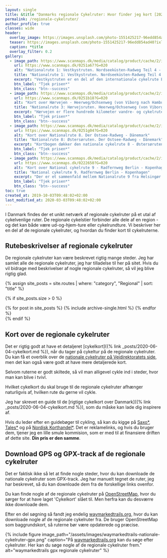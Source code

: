 ```yaml
---
layout: single
title: &title "Danmarks regionale Cykelruter: Hvor finder jeg kort [2021]?"
permalink: /regionale-cykelruter/
author_profile: true
classes: wide
header:
  overlay_image: https://images.unsplash.com/photo-1551425217-96edd854ad40?ixlib=rb-1.2.1&ixid=MXwxMjA3fDB8MHxwaG90by1wYWdlfHx8fGVufDB8fHw%3D&auto=format&fit=crop&w=1900&q=80
  teaser: https://images.unsplash.com/photo-1551425217-96edd854ad40?ixlib=rb-1.2.1&ixid=MXwxMjA3fDB8MHxwaG90by1wYWdlfHx8fGVufDB8fHw%3D&auto=format&fit=crop&w=400&q=80
  caption: *title
  overlay_filter: 0.2
gallery:
  - image_path: https://www.scanmaps.dk/media/catalog/product/cache/2/image/650x650/9df78eab33525d08d6e5fb8d27136e95/0/2/0251a67.jpg
    url: https://www.scanmaps.dk/0251a67?G=020
    alt: "Nationalrute 1: Vestkystruten. Nordseeküsten-Radweg Teil 4 - Tønder til Skagen"
    title: "Nationalrute 1: Vestkystruten. Nordseeküsten-Radweg Teil 4 - Tønder til Skagen"
    excerpt: "Vestkystruten er en del af den internationale cykelrute Eurovelo 12 Nordsøcykelruten på i alt 5.942 km. Den nationale cykelrute, Vestkystruten, udgør i alt 560 km langs Danmarks Vestkyst."
    btn_label: "Tjek prisen*"
    btn_class: "btn--success"
  - image_path: https://www.scanmaps.dk/media/catalog/product/cache/2/image/650x650/9df78eab33525d08d6e5fb8d27136e95/0/2/0251b18.jpg
    url: https://www.scanmaps.dk/0251b18?G=020
    alt: "Kort over Hærvejen - Heerweg/Ochsenweg (von Viborg nach Hamburg)"
    title: "Nationalrute 3: Hærvejsruten. Heerweg/Ochsenweg (von Viborg nach Hamburg)"
    excerpt: "Hærvejen er flere hundrede kilometer vandre- og cykelrute, der løber på langs ned gennem Jylland. Dette cykelkort er virkelig godt og detaljeret, selvom det er på tysk til at vise den nationale cykelrute, Hærvejsruten."
    btn_label: "Tjek prisen*"
    btn_class: "btn--success"
  - image_path: https://www.scanmaps.dk/media/catalog/product/cache/2/image/650x650/9df78eab33525d08d6e5fb8d27136e95/0/2/0251g04_1.jpg
    url: https://www.scanmaps.dk/0251g04?G=020
    alt: "Kort over Nationalrute 8. Der Ostsee-Radweg - Dänemark"
    title: "Nationalrute 8: Østersøruten. Der Ostsee-Radweg - Dänemark"
    excerpt: "Kortbogen dækker den nationale cykelrute 8 - Østersøruten. En cykeltur gennem Danmarks smukkeste landskaber fra Lillebælt, det sydlige Fyn, det åbne land på Lolland-Falster og de imponerende kridt klipper på Møn. En ting er sikkert, den smukke og varierede natur og det rige kulturlandskab vil gøre din cykelferie langs den danske Østersørute til en uforglemmelig oplevelse."
    btn_label: "Tjek prisen*"
    btn_class: "btn--success"
  - image_path: https://www.scanmaps.dk/media/catalog/product/cache/2/image/650x650/9df78eab33525d08d6e5fb8d27136e95/0/2/0222650_1.jpg
    url: https://www.scanmaps.dk/0222650?G=020
    alt: "Kort over National cykelrute 9 - Radfernweg Berlin - Kopenhagen"
    title: "National cykelrute 9. Radfernweg Berlin - Kopenhagen"
    excerpt: "Der er et sammenfald mellem Nationalrute 9 fra Helsingør til Gedser og den internationale cykelrute ‘København-Berlin’ på det meste af strækningen mellem København og Gedser. Hvis du også vil cykle fra Helsingør til København, kan du supplere med dette [cykelkort*](https://www.scanmaps.dk/0251d57?G=020)."
    btn_label: "Tjek prisen*"
    btn_class: "btn--success"
toc: true
created_at: 2019-10-03T09:48:02+02:00
last_modified_at: 2020-03-03T09:48:02+02:00
---
```


I Danmark findes der et unikt netværk af regionale cykelruter på et utal af cykelvenlige ruter. De regionale cykelstier forbinder alle dele af en region - og det kan både være ud-og-hjem-ture eller cykelrundture. Vi beskriver her en del af de regionale cykelruter, og hvordan du finder kort til cykelruterne.

## Rutebeskrivelser af regionale cykelruter

De regionale cykelruter kan være beskrevet rigtig mange steder. Jeg har samlet alle de regionale cykelruter, jeg har tilladelse til her på sitet. Hvis du vil bidrage med beskrivelser af nogle regionale cykelruter, så vil jeg blive rigtig glad.

{% assign site_posts = site.routes | where: "category", "Regional" | sort: "title" %}

{% if site_posts.size > 0 %}
<div class="feature__row">
  {% for post in site_posts %}
    {% include archive-single.html %}
  {% endfor %}
</div>
{% endif %}

## Kort over de regionale cykelruter

Det er rigtig godt at have et detaljeret [cykelkort]({% link _posts/2020-06-04-cykelkort.md %}), når du tager på cykeltur på de regionale cykelruter. Du kan få et overblik over de [nationale cykelruter på Vejdirektoratets side](https://www.vejdirektoratet.dk/faq-svar/hvor-kan-jeg-finde-kort-over-de-nationale-cykelruter), men det kan også være godt at have mere detaljerede kort.

Selvom ruterne er godt skiltede, så vil man alligevel cykle ind i steder, hvor man kan blive i tvivl.

Hvilket cykelkort du skal bruge til de regionale cykelruter afhænger naturligvis af, hvilken rute du gerne vil cykle.

Jeg har skrevet en guide til de [rigtige cykelkort over Danmark]({% link _posts/2020-06-04-cykelkort.md %}), som du måske kan lade dig inspirere af.

Hvis du leder efter en guidebøger til cykling, så kan du kigge på [Saxo\*](https://www.partner-ads.com/dk/klikbanner.php?partnerid=28187&bannerid=43264&htmlurl=https://www.saxo.com/dk/products/search?query=cykelruter), [Tales\*](https://www.partner-ads.com/dk/klikbanner.php?partnerid=28187&bannerid=55214&htmlurl=https://tales.dk/boeger/tag/cykelruter/) og på [Nordisk Korthandel\*](https://www.scanmaps.dk/?G=020). Det er reklamelinks, og hvis du bruger dem, tjener jeg en lille smule kommision, som er med til at finansiere driften af dette site. **Din pris er den samme**.

## Download GPS og GPX-track af de regionale cykelruter

Det er faktisk ikke så let at finde nogle steder, hvor du kan downloade de nationale cykelruter som GPX-track. Jeg har manuelt tegnet de ruter, jeg har beskrevet, så du kan downloade dem fra de forskellige links ovenfor.

Du kan finde nogle af de regionale cykelruter på [OpenStreetMap](https://www.openstreetmap.org/#map=7/55.876/9.415&layers=C), hvor du sørger for at have laget 'Cykelkort' slået til. Men herfra kan du desværre ikke downloade dem. 

Efter en del søgning så fandt jeg endelig [waymarkedtrails.org](https://cycling.waymarkedtrails.org/#?map=7!56.2866!11.2418), hvor du kan downloade nogle af de regionale cykelruter fra. De bruger OpenStreetMap som baggrundskort, så ruterne bør være opdaterede og præcise.

{% include figure image_path="/assets/images/waymarkedtrails-nationale-cykelruter-gpx.png" caption="På [waymarkedtrails.org](https://cycling.waymarkedtrails.org/#?map=7!56.2866!11.2418) kan du søge efter cykelruter. Her kan du søge nogle af de regionale cykelruter frem." alt="waymarkedtrails gpx regionale cykelruter" %}
